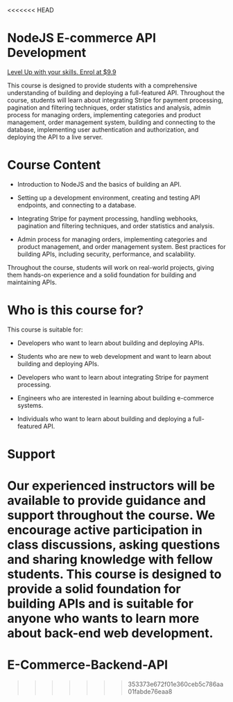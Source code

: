 <<<<<<< HEAD
# NodeJS E-commerce API Development

[Level Up with your skills. Enrol at $9.9 ](https://www.udemy.com/course/nodejs-ecommerce-api-dev-build-with-mongodb-mongoose/?couponCode=NEW-COURSE)

This course is designed to provide students with a comprehensive understanding of building and deploying a full-featured API. Throughout the course, students will learn about integrating Stripe for payment processing, pagination and filtering techniques, order statistics and analysis, admin process for managing orders, implementing categories and product management, order management system, building and connecting to the database, implementing user authentication and authorization, and deploying the API to a live server.

# Course Content

- Introduction to NodeJS and the basics of building an API.

- Setting up a development environment, creating and testing API endpoints, and connecting to a database.

- Integrating Stripe for payment processing, handling webhooks, pagination and filtering techniques, and order statistics and analysis.

- Admin process for managing orders, implementing categories and product management, and order management system.
  Best practices for building APIs, including security, performance, and scalability.

Throughout the course, students will work on real-world projects, giving them hands-on experience and a solid foundation for building and maintaining APIs.

# Who is this course for?

This course is suitable for:

- Developers who want to learn about building and deploying APIs.

- Students who are new to web development and want to learn about building and deploying APIs.

- Developers who want to learn about integrating Stripe for payment processing.

- Engineers who are interested in learning about building e-commerce systems.

- Individuals who want to learn about building and deploying a full-featured API.

# Support

Our experienced instructors will be available to provide guidance and support throughout the course. We encourage active participation in class discussions, asking questions and sharing knowledge with fellow students. This course is designed to provide a solid foundation for building APIs and is suitable for anyone who wants to learn more about back-end web development.
=======
# E-Commerce-Backend-API
>>>>>>> 353373e672f01e360ceb5c786aa01fabde76eaa8
